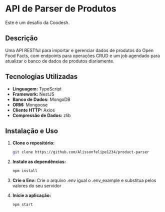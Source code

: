 # API de Parser de Produtos

Este é um desafio da Coodesh.

## Descrição

Uma API RESTful para importar e gerenciar dados de produtos do Open Food Facts, com endpoints para operações CRUD e um job agendado para atualizar o banco de dados de produtos diariamente.

## Tecnologias Utilizadas

- **Linguagem:** TypeScript
- **Framework:** NestJS
- **Banco de Dados:** MongoDB
- **ORM:** Mongoose
- **Cliente HTTP:** Axios
- **Compressão de Dados:** zlib

## Instalação e Uso

1. **Clone o repositório:**
   ```bash
   git clone https://github.com/Alissonfelipe1234/product-parser

2. **Instale as dependências:**
   ```bash
   npm install
3. **Crie o Env:**
   Crie o arquivo .env igual o .env_example e substitua pelos valores do seu servidor


4. **Inicie a aplicação:**
   ```bash
   npm start
